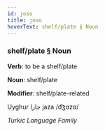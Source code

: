```yaml
---
id: ȷoso
title: ȷoso
hoverText: shelf/plate § Noun
---
```


### shelf/plate § Noun

**Verb**: to be a shelf/plate

**Noun**: shelf/plate

**Modifier**: shelf/plate-related

Uyghur جازا jaza /d͡ʒɑzɑ/

*Turkic Language Family*